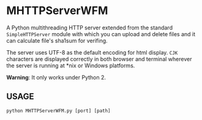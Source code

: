MHTTPServerWFM
==============

A Python multithreading HTTP server extended from the standard
`SimpleHTTPServer` module with which you can upload and delete files and it can
calculate file's sha1sum for verifing.

The server uses UTF-8 as the default encoding for html display. `CJK` characters
are displayed correctly in both browser and terminal wherever the server is
running at \*nix or Windows platforms.

**Warning**: It only works under Python 2.

## USAGE
```
python MHTTPServerWFM.py [port] [path]
```
